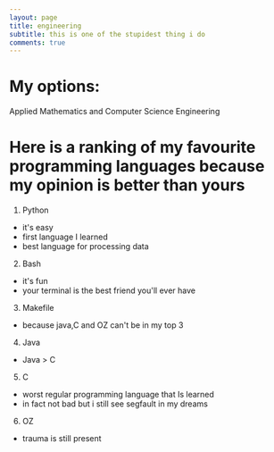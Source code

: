 ```yaml
---
layout: page
title: engineering
subtitle: this is one of the stupidest thing i do 
comments: true
---
```


# My options:
Applied Mathematics and Computer Science Engineering

# Here is a ranking of my favourite programming languages because my opinion is better than yours   

1) Python   
- it's easy   
- first language I learned   
- best language for processing data   
2) Bash   
- it's fun   
- your terminal is the best friend you'll ever have   
3) Makefile    
- because java,C and OZ can't be in my top 3   
4) Java   
- Java > C   
5) C   
- worst regular programming language that Is learned   
- in fact not bad but i still see segfault in my dreams   
6) OZ   
- trauma is still present